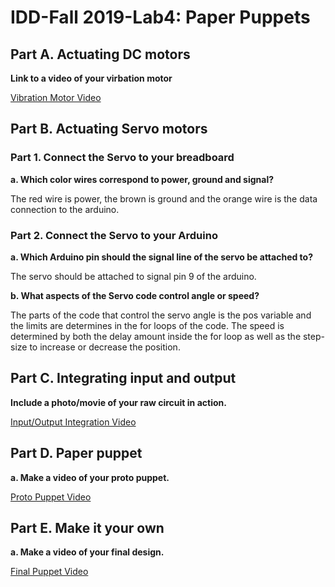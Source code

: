 # IDD-Fall 2019-Lab4: Paper Puppets

## Part A. Actuating DC motors

**Link to a video of your virbation motor**

[Vibration Motor Video](https://github.com/ababushkin6/Interactive-Lab-Hub/blob/master/Labs/Lab%234/Lab%204%20Vibration%20Motor.MOV)

## Part B. Actuating Servo motors

### Part 1. Connect the Servo to your breadboard

**a. Which color wires correspond to power, ground and signal?**

The red wire is power, the brown is ground and the orange wire is the data connection to the arduino.

### Part 2. Connect the Servo to your Arduino

**a. Which Arduino pin should the signal line of the servo be attached to?**

The servo should be attached to signal pin 9 of the arduino. 

**b. What aspects of the Servo code control angle or speed?**

The parts of the code that control the servo angle is the pos variable and the limits are determines in the for loops of the code. The speed is determined by both the delay amount inside the for loop as well as the step-size to increase or decrease the position.
    

## Part C. Integrating input and output

**Include a photo/movie of your raw circuit in action.**

[Input/Output Integration Video](https://github.com/ababushkin6/Interactive-Lab-Hub/blob/master/Labs/Lab%234/Lab%204%20Integrating%20Input%20and%20Output.MOV)

## Part D. Paper puppet

**a. Make a video of your proto puppet.**

[Proto Puppet Video](https://github.com/ababushkin6/Interactive-Lab-Hub/blob/master/Labs/Lab%234/Lab%204%20Proto%20Puppet.MOV)

## Part E. Make it your own

**a. Make a video of your final design.**

[Final Puppet Video](https://github.com/ababushkin6/Interactive-Lab-Hub/blob/master/Labs/Lab%234/Lab%204%20Final%20Puppet%20Video.MOV)
